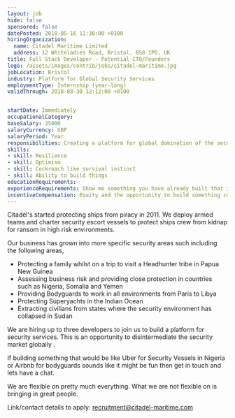 ```yaml
---
layout: job
hide: false
sponsored: false
datePosted: 2018-05-16 11:30:00 +0100
hiringOrganization:
  name: Citadel Maritime Limited
  address: 12 Whiteladies Road, Bristol, BS8 1PD, UK
title: Full Stack Developer - Potential CTO/Founders
logo: /assets/images/contrib/jobs/citadel-maritime.jpg
jobLocation: Bristol
industry: Platform for Global Security Services
employmentType: Internship (year-long)
validThrough: 2018-08-30 12:12:00 +0100


startDate: Immediately
occupationalCategory:
baseSalary: 25000
salaryCurrency: GBP
salaryPeriod: Year
responsibilities: Creating a platform for global domination of the security industry marketplace.
skills:
- skill: Resilience
- skill: Optimism
- skill: Cockroach like survival instinct
- skill: Ability to build things
educationRequirements:
experienceRequirements: Show me something you have already built that is cool.
incentiveCompensation: Equity and the opportunity to build something cool
---
```

Citadel's started protecting ships from piracy in 2011.  We deploy armed teams  and charter security escort vessels to protect ships crew from kidnap for ransom in high risk environments.

Our business has grown into more specific security areas such including the following areas,

- Protecting a family whilst on a trip to visit a Headhunter tribe in Papua New Guinea
- Assessing business risk and providing close protection in countries such as Nigeria, Somalia and Yemen
- Providing Bodyguards to work in all environments from Paris to Libya
- Protecting Superyachts in the Indian Ocean
- Extracting civilians from states where the security environment has collapsed in Sudan

 We are hiring up to three developers to join us to build a platform for security services.  This is an opportunity to disintermediate the security market globally .  

If building something that would be like Uber for Security Vessels in Nigeria  or Airbnb for bodyguards sounds like it might be fun then get in touch and lets have a chat.

We are flexible on pretty much everything.  What we are not flexible on is bringing in great people.

Link/contact details to apply:
recruitment@citadel-maritime.com
